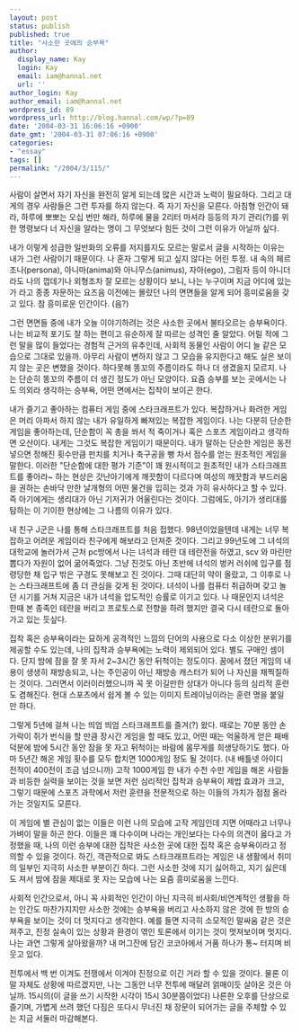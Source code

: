 ```yaml
---
layout: post
status: publish
published: true
title: "사소한 곳에의 승부욕"
author:
  display_name: Kay
  login: Kay
  email: iam@hannal.net
  url: ''
author_login: Kay
author_email: iam@hannal.net
wordpress_id: 89
wordpress_url: http://blog.hannal.com/wp/?p=89
date: '2004-03-31 16:06:16 +0900'
date_gmt: '2004-03-31 07:06:16 +0900'
categories:
- "essay"
tags: []
permalink: "/2004/3/115/"
---
```

<p>사람이 살면서 자기 자신을 완전히 알게 되는데 많은 시간과 노력이 필요하다. 그리고 대게의 경우 사람들은 그런 투자를 하지 않는다. 즉 자기 자신을 모른다. 아침형 인간이 돼라, 하루에 뽀뽀는 오십 번만 해라, 하루에 물을 2리터 마셔라 등등의 자기 관리(?)를 위한 명령보다 너 자신을 알라는 명이 그 무엇보다 힘든 것이 그런 이유가 아닐까 싶다.</p>
<p>내가 이렇게 성급한 일반화의 오류를 저지를지도 모르는 말로서 글을 시작하는 이유는 내가 그런 사람이기 때문이다. 나 혼자 그렇게 되고 싶지 않다는 어린 투정. 내 속의 페르조나(persona), 아니마(anima)와 아니무스(animus), 자아(ego), 그림자 등이 아니더라도 나의 껍데기나 외형조차 잘 모르는 상황이다 보니, 나는 누구이며 지금 어디에 있는가 라고 종종 자문하는 요즈음 이전에는 몰랐던 나의 면면들을 알게 되어 흥미로움을 갖고 있다. 참 흥미로운 인간이다. (음?)</p>
<p>그런 면면들 중에 내가 오늘 이야기하려는 것은 사소한 곳에서 불타오르는 승부욕이다. 나는 비교적 포기도 잘 하는 편이고 유순하게 잘 따르는 성격인 줄 알았다. 어릴 적에 그런 말을 많이 들었다는 경험적 근거의 유추인데, 사회적 동물인 사람이 어디 늘 같은 모습으로 그대로 있을까. 아무리 사람이 변하지 않고 그 모습을 유지한다고 해도 실은 보이지 않는 곳은 변했을 것이다. 하다못해 똥꼬의 주름이라도 하나 더 생겼을지 모르지. 나는 단순히 똥꼬의 주름이 더 생긴 정도가 아닌 모양이다. 요즘 승부를 보는 곳에서는 나도 의외라 생각하는 승부욕, 어떤 면에서는 집착이 보이곤 한다.</p>
<p>내가 즐기고 좋아하는 컴퓨터 게임 중에 스타크래프트가 있다. 복잡하거나 화려한 게임은 머리 아파서 하지 않는 내가 유일하게 빠져있는 복잡한 게임이다. 나는 다분히 단순한 게임을 좋아하는데, 단순함이 꼭 총을 쏴서 적 죽이거나 혹은 스포츠 게임이라고 생각하면 오산이다. 내게는 그것도 복잡한 게임이기 때문이다. 내가 말하는 단순한 게임은 동전 넣으면 정해진 횟수만큼 펀치를 치거나 축구공을 뻥 차서 점수를 얻는 원초적인 게임을 말한다. 이러한 "단순함에 대한 평가 기준"이 꽤 원시적이고 원초적인 내가 스타크래프트를 좋아라~ 하는 현상은 갓난아기에게 깨끗함이 다르다며 여성의 깨끗함과 부드러움을 권하는 손바닥 만한 날개형의 어떤 물건을 입히는 것과 가히 유사하다고 할 수 있다. 즉 아기에게는 생리대가 아닌 기저귀가 어울린다는 것이다. 그럼에도, 아기가 생리대를 탐하는 이 기이한 현상에는 그 나름의 이유가 있다.</p>
<p>내 친구 J군은 나를 통해 스타크래프트를 처음 접했다. 98년이었을텐데 내게는 너무 복잡하고 어려운 게임이라 친구에게 해보라고 던져준 것이다. 그리고 99년도에 그 녀석의 대학교에 놀러가서 근처 pc방에서 나는 녀석과 테란 대 테란전을 하였고, scv 와 마린만 뽑다가 자원이 없어 굶어죽었다. 그냥 진것도 아닌 초반에 녀석의 벙커 러쉬에 입구를 점령당한 채 입구 밖은 구경도 못해보고 진 것이다. 그때 대단히 약이 올랐고, 그 이후로 나는 스타크래프트에 좀 더 관심을 갖게 된 것이다. 녀석이 나를 컴퓨터 취급하며 갖고 놀던 시기를 거쳐 지금은 내가 녀석을 압도적인 승률로 이기고 있다. 나 때문인지 녀석은 한때 본 종족인 테란을 버리고 프로토스로 전향을 하려 했지만 결국 다시 테란으로 돌아가고 있는 듯싶다.</p>
<p>집착 혹은 승부욕이라는 묘하게 공격적인 느낌의 단어의 사용으로 다소 이상한 분위기를 제공할 수도 있는데, 나의 집착과 승부욕에는 노력이 제외되어 있다. 별도 구매인 셈이다. 단지 밤에 잠을 잘 못 자서 2~3시간 동안 뒤척이는 정도이다. 꿈에서 졌던 게임의 내용이 생생히 재방송되고, 나는 주인공이 아닌 재방송 캐스터가 되어 나 자신을 채찍질하는 것이다. 그러면서 이러이러했으니까 꼭 못 이길만한 상대가 아니다 등의 심리적 훈련도 겸해진다. 현대 스포츠에서 쉽게 볼 수 있는 이미지 트레이닝이라는 훈련 명을 붙일 만 하다.</p>
<p>그렇게 5년에 걸쳐 나는 띄엄 띄엄 스타크래프트를 즐겨(?) 왔다. 때로는 70분 동안 손가락이 쥐가 번식을 할 만큼 장시간 게임을 할 때도 있고, 어떤 때는 억울하게 얻은 패배 덕분에 밤에 5시간 동안 잠을 못 자고 뒤척이는 바람에 몸무게를 희생당하기도 했다. 아마 5년간 해온 게임 횟수를 모두 합치면 1000게임 정도 될 것이다. (내 배틀넷 아이디 전적이 400전이 조금 넘으니까) 고작 1000게임 한 내가 수천 수만 게임을 해온 사람들과 비등한 실력을 보이는 것을 보면 저런 심리적인 집착과 승부욕이 제법 효과가 크고, 그렇기 때문에 스포츠 과학에서 저런 훈련을 전문적으로 하는 이들의 가치가 점점 올라가는 것일지도 모른다.</p>
<p>이 게임에 별 관심이 없는 이들은 이런 나의 모습에 고작 게임인데 지면 어때라고 너무나 가벼이 말을 하곤 한다. 이들은 꽤 다수이며 나라는 개인보다는 다수의 의견이 옳다고 가정했을 때, 나의 이런 승부에 대한 집착은 사소한 곳에 대한 집착 혹은 승부욕이라고 정의할 수 있을 것이다. 하긴, 객관적으로 봐도 스타크래프트라는 게임은 내 생활에서 취미의 일부인 지극히 사소한 부분이긴 하다. 그런 사소한 것에 지기 싫어하고, 지기 싫은데도 져서 밤에 잠을 제대로 못 자는 모습에 나는 요즘 흥미로움을 느낀다.</p>
<p>사회적 인간으로서, 아니 꼭 사회적인 인간이 아닌 지극히 비사회/비연계적인 생활을 하는 인간도 마찬가지지만 사소한 것에는 승부욕을 버리고 사소하지 않은 것에 한 방의 승부욕을 보이는 것이 더 멋지다고 생각한다. 예를 들면 지극히 소모적인 말싸움 같은 것은 져주고, 진정 실속이 있는 상황과 환경이 엮인 토론에서 이기는 것이 멋져보이며 멋지다. 나는 과연 그렇게 살아왔을까? 내 머그잔에 담긴 코코아에서 거품 하나가 통~ 터지며 비웃고 있다.</p>
<p>전투에서 백 번 이겨도 전쟁에서 이겨야 진정으로 이긴 거라 할 수 있을 것이다. 물론 이 말 자체도 상황에 따르겠지만, 나는 그동안 너무 전투에 매달려 얽매이듯 살아온 것은 아닐까. 15시의(이 글을 쓰기 시작한 시각이 15시 30분쯤이었다) 나른한 오후를 단상으로 즐기며, 가볍게 쓰려 했던 다짐은 또다시 무너진 채 장문이 되어가는 글을 주체할 수 있는 지금 서둘러 마감해본다.</p>
